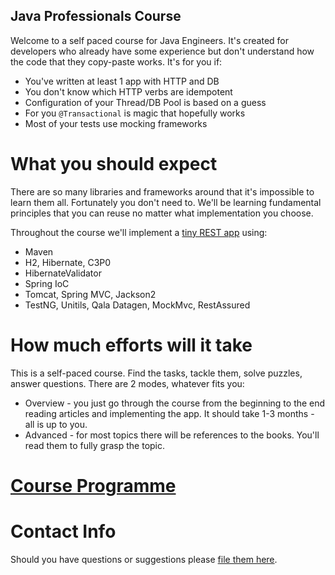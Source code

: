 Java Professionals Course
-----------------

Welcome to a self paced course for Java Engineers. It's created for developers who already have some experience but
don't understand how the code that they copy-paste works. It's for you if:
 
* You've written at least 1 app with HTTP and DB
* You don't know which HTTP verbs are idempotent
* Configuration of your Thread/DB Pool is based on a guess 
* For you `@Transactional` is magic that hopefully works
* Most of your tests use mocking frameworks

# What you should expect

There are so many libraries and frameworks around that it's impossible to learn them all. Fortunately you don't need to.
We'll be learning fundamental principles that you can reuse no matter what implementation you choose.

Throughout the course we'll implement a [tiny REST app](./docs/reqs.md) using:

* Maven
* H2, Hibernate, C3P0 
* HibernateValidator
* Spring IoC
* Tomcat, Spring MVC, Jackson2
* TestNG, Unitils, Qala Datagen, MockMvc, RestAssured

# How much efforts will it take

This is a self-paced course. Find the tasks, tackle them, solve puzzles, answer questions. There are 2 modes, whatever 
fits you:

* Overview - you just go through the course from the beginning to the end reading articles and implementing the app. 
It should take 1-3 months - all is up to you.
* Advanced - for most topics there will be references to the books. You'll read them to fully grasp the topic.

# [Course Programme](docs/programme.md)

# Contact Info

Should you have questions or suggestions please [file them here](https://github.com/qala-io/java-course/issues/new).